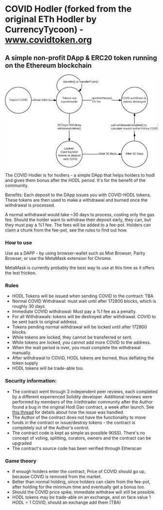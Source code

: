 # COVID Hodler (forked from the original ETh Hodler by CurrencyTycoon) - www.covidtoken.org


## A simple non-profit DApp & ERC20 token running on the Ethereum blockchain

![States](COVID_HODL_states.png)

The COVID Hodler is for hodlers - a simple DApp that helps holders to hodl and gives them bonus after the HODL period.
It's for the benefit of the community.

Benefits:
Each deposit to the DApp issues you with COVID-HODL tokens. These tokens
are then used to make a withdrawal and burned once the withdrawal is processed.

A normal withdrawal would take ~30 days to process, costing only the gas fee.
Should the holder want to withdraw their deposit early, they can, but
they must pay a %1 fee. The fees will be added to a fee-pot. Holders can claim
a chunk from the fee-pot, see the rules to find out how.

### How to use

Use as a DAPP - by using browser-wallet such as Mist Browser, Parity Browser,
or use the MetaMask extension for Chrome.

MetaMask is currently probably the best way to use at this time as it offers the lest friction.

### Rules

* HODL Tokens will be issued when sending COVID to the contract: TBA
* Normal COVID Withdrawal: must wait until after 172800 blocks, which is roughly 30 days
* Immediate COVID withdrawal: Must pay a %1 fee as a penalty.
* For all Withdrawals: tokens will be destroyed after withdrawal. COVID to be sent back to original address.
* Tokens pending normal withdrawal will be locked until after 172800 blocks.
* While tokens are locked, they cannot be transferred or sent.
* While tokens are locked, you cannot add more COVID to the address.
* When the wait period is over, you must complete the withdrawal manually.
* After withdrawal to COVID, HODL tokens are burned, thus deflating the token supply
* HODL tokens will be trade-able too.

### Security information:

- The contract went through 3 independent peer reviews, each completed by a different experienced Solidity developer. Additional reviews were performed by members of the /r/ethtrader community after the Author found a bug in the original Hodl Dao contract, a week after launch. See [this thread](https://www.reddit.com/r/ethtrader/comments/6b37dn/hold_dao_bug_found_with_reward_calculation_the/) for details about how the issue was handled.
- The Author of the contract does not have the functionality to move
- funds in the contract or issue/destroy tokens - the contract is completely out of the Author's control.
- The contract code is kept as simple as possible (KISS). There's no concept of voting, splitting, curators, owners and the contract can be upgraded
- The contract's source code has been verified through Etherscan

### Game theory

- If enough holders enter the contract, Price of COVID should go up, because COVID is removed from the market.
- Better than normal holding, since holders can claim from the fee-pot, after holding for the minimum time and eventually get a bonus too.
- Should the COVID price spike, immediate withdraw will still be possible.
- HODL tokens may be trade-able on an exchange, and on face value 1 HODL = 1 COVID, should an exchange add them (TBA)


